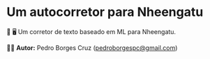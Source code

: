 # Um autocorretor para Nheengatu

💬 🖥️ Um corretor de texto baseado em ML para Nheengatu.

👨‍💻 **Autor:** Pedro Borges Cruz (pedroborgespc@gmail.com)

